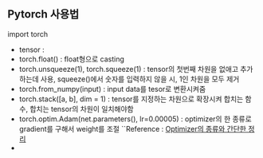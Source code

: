 ## Pytorch 사용법

import torch

- tensor : 
- torch.float() : float형으로 casting
- torch.unsqueeze(1), torch.squeeze(1) : tensor의 첫번째 차원을 없애고 추가하는데 사용, squeeze()에서 숫자를 입력하지 않을 시, 1인 차원을 모두 제거
- torch.from_numpy(input) : input data를 tesor로 변환시켜줌
- torch.stack([a, b], dim = 1) : tensor를 지정하는 차원으로 확장시켜 합치는 함수, 합치는 tensor의 차원이 일치해야함
- torch.optim.Adam(net.parameters(), lr=0.00005) : optimizer의 한 종류로 gradient를 구해서 weight를 조절 ``Reference : [Optimizer의 종류와 간단한 정리](https://velog.io/@reversesky/Optimizer%EC%9D%98-%EC%A2%85%EB%A5%98%EC%99%80-%EA%B0%84%EB%8B%A8%ED%95%9C-%EC%A0%95%EB%A6%AC)
-
